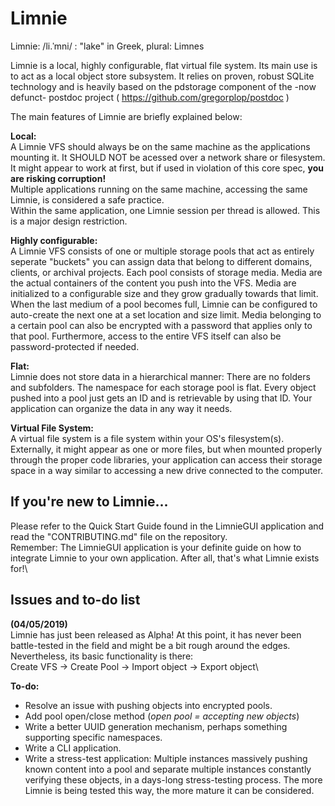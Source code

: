 # Limnie

Limnie: /li.ˈmni/ : "lake" in Greek, plural: Limnes
		
Limnie is a local, highly configurable, flat virtual file system.
Its main use is to act as a local object store subsystem.
It relies on proven, robust SQLite technology and is heavily based on the pdstorage component of the -now defunct- postdoc project ( https://github.com/gregorplop/postdoc )
		
The main features of Limnie are briefly explained below:

**Local:**\
A Limnie VFS should always be on the same machine as the applications mounting it.
It SHOULD NOT be acessed over a network share or filesystem. It might appear to work at first, but if used in violation of this core spec, **you are risking corruption!**\
Multiple applications running on the same machine, accessing the same Limnie, is considered a safe practice.\
Within the same application, one Limnie session per thread is allowed. This is a major design restriction.

**Highly configurable:**\
A Limnie VFS consists of one or multiple storage pools that act as entirely seperate "buckets" you can assign data that belong to different domains, clients, or archival projects.
Each pool consists of storage media. Media are the actual containers of the content you push into the VFS.
Media are initialized to a configurable size and they grow gradually towards that limit.
When the last medium of a pool becomes full, Limnie can be configured to auto-create the next one at a set location and size limit.
Media belonging to a certain pool can also be encrypted with a password that applies only to that pool.
Furthermore, access to the entire VFS itself can also be password-protected if needed.

**Flat:**\
Limnie does not store data in a hierarchical manner: There are no folders and subfolders. The namespace for each storage pool is flat.
Every object pushed into a pool just gets an ID and is retrievable by using that ID. Your application can organize the data in any way it needs.

**Virtual File System:**\
A virtual file system is a file system within your OS's filesystem(s).
Externally, it might appear as one or more files, but when mounted properly through the proper code libraries, your application can access their storage space in a way similar to accessing a new drive connected to the computer.

## If you're new to Limnie... 
Please refer to the Quick Start Guide found in the LimnieGUI application and read the "CONTRIBUTING.md" file on the repository.\
Remember: The LimnieGUI application is your definite guide on how to integrate Limnie to your own application. After all, that's what Limnie exists for!\

## Issues and to-do list

**(04/05/2019)**\
Limnie has just been released as Alpha!
At this point, it has never been battle-tested in the field and might be a bit rough around the edges.\
Nevertheless, its basic functionality is there:\
Create VFS -> Create Pool -> Import object -> Export object\

**To-do:**
* Resolve an issue with pushing objects into encrypted pools.
* Add pool open/close method (_open pool = accepting new objects_)
* Write a better UUID generation mechanism, perhaps something supporting specific namespaces.
* Write a CLI application.
* Write a stress-test application: Multiple instances massively pushing known content into a pool and separate multiple instances constantly verifying these objects, in a days-long stress-testing process. The more Limnie is being tested this way, the more mature it can be considered.
